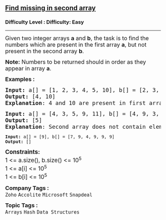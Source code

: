 <h2><a href="https://www.geeksforgeeks.org/problems/in-first-but-second5423/1?page=2&category=Arrays,Strings&company=Zoho&sortBy=submissions">Find missing in second array</a></h2><h3>Difficulty Level : Difficulty: Easy</h3><hr><div class="problems_problem_content__Xm_eO"><p><span style="font-size: 18px;">Given two integer arrays <strong>a</strong>&nbsp;and <strong>b</strong>, the task is to find the numbers which are present in the first array <strong>a</strong>, but not present in the second array <strong>b</strong>.</span></p>
<p><span style="font-size: 18px;"><strong>Note:</strong> Numbers to be returned should in order as they appear in array <strong>a</strong>.</span></p>
<p><span style="font-size: 18px;"><strong>Examples :</strong></span></p>
<pre><span style="font-size: 18px;"><strong>Input: </strong>a[] = [1, 2, 3, 4, 5, 10], b[] = [2, 3, 1, 0, 5]
<strong>Output:</strong> [4, 10]
<strong>Explanation</strong>: 4 and 10 are present in first array, but not in second array.</span></pre>
<pre><span style="font-size: 18px;"><strong>Input: </strong>a[] = [4, 3, 5, 9, 11], b[] = [4, 9, 3, 11, 10]</span>
<span style="font-size: 18px;"><strong>Output: </strong>[5]  
<strong>Explanation</strong>: Second array does not contain element 5.<br></span></pre>
<pre><strong>Input: </strong>a[] = [9], b[] = [7, 9, 4, 9, 9, 9]
<strong>Output: </strong>[]  </pre>
<p><span style="font-size: 18px;"><strong style="font-size: 18.6667px;">Constraints:</strong><br style="font-size: 18.6667px;"><span style="font-size: 18.6667px;">1 &lt;= a.size(), b.size() &lt;= 10</span><sup>5</sup><br style="font-size: 18.6667px;"><span style="font-size: 18.6667px;">1 &lt;= a[i] &lt;= 10</span><sup>5</sup><br style="font-size: 18.6667px;"><span style="font-size: 18.6667px;">1 &lt;= b[i] &lt;= 10</span><sup>5</sup></span></p></div><p><span style=font-size:18px><strong>Company Tags : </strong><br><code>Zoho</code>&nbsp;<code>Accolite</code>&nbsp;<code>Microsoft</code>&nbsp;<code>Snapdeal</code>&nbsp;<br><p><span style=font-size:18px><strong>Topic Tags : </strong><br><code>Arrays</code>&nbsp;<code>Hash</code>&nbsp;<code>Data Structures</code>&nbsp;